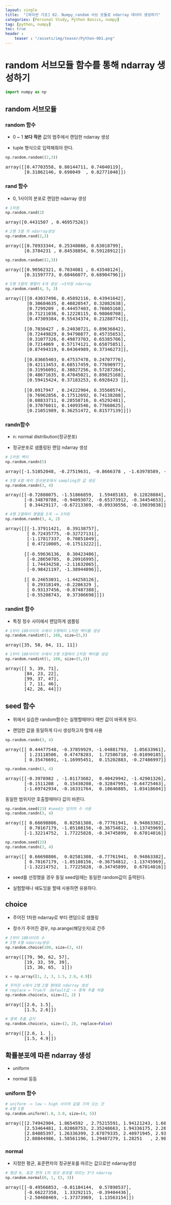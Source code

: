 ```yaml
---
layout: single
title:  "[파이썬 기초] 02. Numpy_random 서브 모듈로 ndarray 데이터 생성하기"
categories: [Personal Study, Python Basics, numpy]
tag: [python, numpy]
toc: true
header :
    teaser : "/assets/img/teaser/Python-001.png"
---
```


<head>
  <style>
    table.dataframe {
      white-space: normal;
      width: 100%;
      height: 240px;
      display: block;
      overflow: auto;
      font-family: Arial, sans-serif;
      font-size: 0.9rem;
      line-height: 20px;
      text-align: center;
      border: 0px !important;
    }

    table.dataframe th {
      text-align: center;
      font-weight: bold;
      padding: 8px;
    }

    table.dataframe td {
      text-align: center;
      padding: 8px;
    }

    table.dataframe tr:hover {
      background: #b8d1f3; 
    }

    .output_prompt {
      overflow: auto;
      font-size: 0.9rem;
      line-height: 1.45;
      border-radius: 0.3rem;
      -webkit-overflow-scrolling: touch;
      padding: 0.8rem;
      margin-top: 0;
      margin-bottom: 15px;
      font: 1rem Consolas, "Liberation Mono", Menlo, Courier, monospace;
      color: $code-text-color;
      border: solid 1px $border-color;
      border-radius: 0.3rem;
      word-break: normal;
      white-space: pre;
    }

  .dataframe tbody tr th:only-of-type {
      vertical-align: middle;
  }

  .dataframe tbody tr th {
      vertical-align: top;
  }

  .dataframe thead th {
      text-align: center !important;
      padding: 8px;
  }

  .page__content p {
      margin: 0 0 0px !important;
  }

  .page__content p > strong {
    font-size: 0.8rem !important;
  }

  </style>
</head>


# random 서브모듈 함수를 통해 ndarray 생성하기



```python
import numpy as np
```

## random 서브모듈


### random 함수

- 0 ~ 1 **보다 작은** 값의 범주에서 랜덤한 ndarray 생성

- tuple 형식으로 입력해줘야 한다.



```python
np.random.random((2,3))
```

<pre>
array([[0.47703558, 0.80144711, 0.74040119],
       [0.31862146, 0.690049  , 0.82771048]])
</pre>
### rand 함수

 - 0, 1사이의 분포로 랜덤한 ndarray 생성



```python
# 1차원
np.random.rand(2)
```

<pre>
array([0.4431507 , 0.46957526])
</pre>

```python
# 2행 3열 의 ndarray생성
np.random.rand(2,3)
```

<pre>
array([[0.70933344, 0.25348086, 0.63018799],
       [0.3784231 , 0.84538854, 0.59128912]])
</pre>

```python
np.random.random((2,3))
```

<pre>
array([[0.90562321, 0.7034081 , 0.43548124],
       [0.31597773, 0.68466077, 0.68904796]])
</pre>

```python
# 5행 3열의 행렬이 4개 생성 ->3차원 ndarray
np.random.rand(4, 5, 3)
```

<pre>
array([[[0.43037496, 0.45892116, 0.43941642],
        [0.30684635, 0.40820547, 0.32082638],
        [0.7299209 , 0.44457403, 0.76065168],
        [0.71211036, 0.12228115, 0.98060708],
        [0.47309384, 0.55434374, 0.21288774]],

       [[0.7030427 , 0.24030721, 0.89636842],
        [0.72449829, 0.94790877, 0.45735653],
        [0.31077326, 0.49873703, 0.65385706],
        [0.7214069 , 0.57174121, 0.65875851],
        [0.87494319, 0.04364989, 0.37346273]],

       [[0.83665403, 0.47537478, 0.24707776],
        [0.42113453, 0.68517459, 0.77690977],
        [0.31956091, 0.38027256, 0.57287284],
        [0.48671635, 0.47045021, 0.89825168],
        [0.59415424, 0.37183253, 0.6928423 ]],

       [[0.0917947 , 0.24222904, 0.35560574],
        [0.76962856, 0.17512692, 0.74138208],
        [0.08833711, 0.28558716, 0.45292481],
        [0.37076011, 0.14093546, 0.77660625],
        [0.21051989, 0.36251472, 0.81577139]]])
</pre>
### randn함수

 - n: normal distribution(정규분포)

 - 정규분포로 샘플링된 랜덤 ndarray 생성



```python
# 1차원 벡터 
np.random.randn(5)
```

<pre>
array([-1.51052048, -0.27519631, -0.8666378 , -1.63978589, -0.8215562 ])
</pre>

```python
# 3행 4열 짜리 정규분포에서 sampling한 값 생성
np.random.randn(3, 4)
```

<pre>
array([[-0.72880075, -1.51866859,  1.59485183,  0.12828884],
       [-0.34870788, -0.94093072, -0.65373912, -0.34454653],
       [ 0.34429117, -0.67213369, -0.09330556, -0.19039838]])
</pre>

```python
# 4행 2열짜리 행렬을 3개 -> 3차원
np.random.randn(3, 4, 2)
```

<pre>
array([[[-1.37911421,  0.39138757],
        [ 0.72435775, -0.32727131],
        [-1.17817337,  0.70851049],
        [ 0.47210005, -0.17513222]],

       [[-0.59636136,  0.30423486],
        [-0.28650705,  0.20916995],
        [ 1.74434258, -2.11632065],
        [-0.98421197, -1.38944896]],

       [[ 0.24653031, -1.44258126],
        [ 0.29318149, -0.2206329 ],
        [ 0.93137456, -0.87487388],
        [-0.55208743,  0.37306698]]])
</pre>
### randint 함수

 - 특정 정수 사이에서 랜덤하게 샘플링



```python
# 1부터 100사이의 수에서 5행짜리 1차원 벡터를 생성
np.random.randint(1, 100, size=(5,))
```

<pre>
array([35, 58, 84, 11, 11])
</pre>

```python
# 1부터 100사이의 수에서 5행 3열짜리 2차원 벡터를 생성
np.random.randint(1, 100, size=(5,3))
```

<pre>
array([[ 5, 39, 71],
       [84, 23, 22],
       [99, 37, 47],
       [ 7, 11, 46],
       [42, 26, 44]])
</pre>
## seed 함수

 - 위에서 실습한 random함수는 실행할때마다 매번 값이 바뀌게 된다.

 - 랜덤한 값을 동일하게 다시 생성하고자 할때 사용



```python
np.random.randn(3, 4)
```

<pre>
array([[ 0.44477548, -0.37859929, -1.04881793,  1.05633961],
       [ 1.23118506,  0.47478283,  1.72586718, -0.01090185],
       [ 0.35476691, -1.16995451,  0.15202883, -0.27486997]])
</pre>

```python
np.random.randn(3, 4)
```

<pre>
array([[-0.3978982 , -1.01173682,  0.40429942, -1.42901326],
       [-0.1511208 ,  0.15430208, -0.32847991, -0.64725463],
       [-1.69742934, -0.16331764,  0.10646885,  1.03418604]])
</pre>
동일한 범위지만 호출할때마다 값이 바뀐다.



```python
np.random.seed(23) #seed는 임의의 수 사용
np.random.randn(3, 4)
```

<pre>
array([[ 0.66698806,  0.02581308, -0.77761941,  0.94863382],
       [ 0.70167179, -1.05108156, -0.36754812, -1.13745969],
       [-1.32214752,  1.77225828, -0.34745899,  0.67014016]])
</pre>

```python
np.random.seed(23)
np.random.randn(3, 4)
```

<pre>
array([[ 0.66698806,  0.02581308, -0.77761941,  0.94863382],
       [ 0.70167179, -1.05108156, -0.36754812, -1.13745969],
       [-1.32214752,  1.77225828, -0.34745899,  0.67014016]])
</pre>
- seed를 선정했을 경우 동일 seed일때는 동일한 random값이 출력된다.

- 실험할때나 쉐도잉을 할때 사용하면 유용하다.


## choice

 - 주어진 1차원 ndarray로 부터 랜덤으로 샘플링

 - 정수가 주어진 경우, np.arange(해당숫자)로 간주



```python
# 1부터 100사이의 수
# 3행 4열 ndarray생성
np.random.choice(100, size=(3, 4))
```

<pre>
array([[79, 90, 62, 57],
       [19, 33, 59, 39],
       [15, 36, 65,  1]])
</pre>

```python
x = np.array([1, 2, 3, 1.5, 2.6, 4.9])

# 주어진 x에서 2행 2열 형태로 ndarray 생성
# replace = True가  default값 -> 중복 추출 허용
np.random.choice(x, size=(2, 2) )
```

<pre>
array([[2.6, 1.5],
       [1.5, 2.6]])
</pre>

```python
# 중복 추출 금지
np.random.choice(x, size=(2, 2), replace=False)
```

<pre>
array([[2.6, 1. ],
       [1.5, 4.9]])
</pre>
## 확률분포에 따른 ndarray 생성

 - uniform

 - normal 등등


### uniform 함수



```python
# uniform -> low ~ high 사이의 값을 가져 오는 것
# 4행 5열 
np.random.uniform(1.0, 3.0, size=(4, 5))
```

<pre>
array([[2.74942904, 1.8654592 , 2.75215591, 1.94121243, 1.60485579],
       [2.53464481, 1.02068753, 2.35248663, 1.94336175, 2.26833065],
       [2.84085397, 1.26336399, 2.67879335, 2.40971945, 2.93578399],
       [2.80844986, 1.58561196, 1.29487279, 1.28251   , 2.9085976 ]])
</pre>
### normal

- 지정한 평균, 표준편차의 정규분포를 따르는 값으로만 ndarray생성



```python
# 평균 0, 표준 편차 1의 정규 분포를 따르는 3*3 ndarray
np.random.normal(0, 1, (3, 3))
```

<pre>
array([[-0.49566853, -0.01184144,  0.57898537],
       [-0.66227358,  1.33292115, -0.39404436],
       [-2.50408469, -1.37373969,  1.13563154]])
</pre>